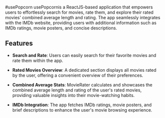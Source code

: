 #usePopcorn
usePopcornis a ReactJS-based application that empowers users to effortlessly search for movies, rate them, and explore their rated movies' combined average length and rating. The app seamlessly integrates with the IMDb website, providing users with additional information such as IMDb ratings, movie posters, and concise descriptions.

## Features

- **Search and Rate**: Users can easily search for their favorite movies and rate them within the app.
  
- **Rated Movies Overview**: A dedicated section displays all movies rated by the user, offering a convenient overview of their preferences.

- **Combined Average Stats**: MovieRater calculates and showcases the combined average length and rating of the user's rated movies, providing valuable insights into their movie-watching habits.

- **IMDb Integration**: The app fetches IMDb ratings, movie posters, and brief descriptions to enhance the user's movie browsing experience.

